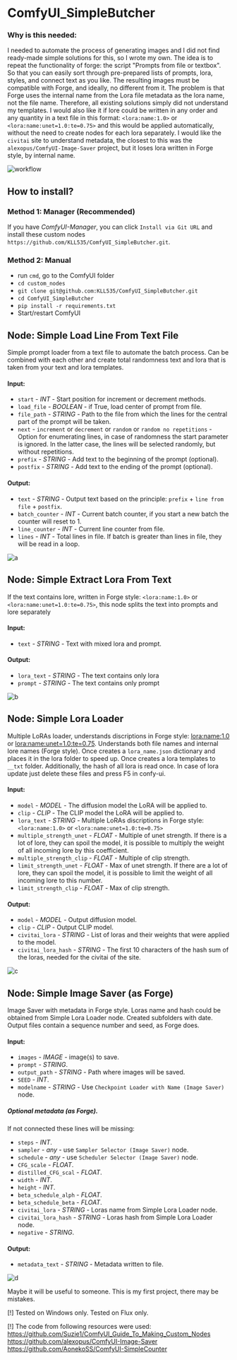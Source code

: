 # ComfyUI_SimpleButcher

### Why is this needed:
I needed to automate the process of generating images and I did not find ready-made simple solutions for this, so I wrote my own. 
The idea is to repeat the functionality of forge: the script "Prompts from file or textbox". 
So that you can easily sort through pre-prepared lists of prompts, lora, styles, and connect text as you like.
The resulting images must be compatible with Forge, and ideally, no different from it. 
The problem is that Forge uses the internal name from the Lora file metadata as the lora name, not the file name. 
Therefore, all existing solutions simply did not understand my templates. 
I would also like it if lore could be written in any order and any quantity in a text file in this format: `<lora:name:1.0>` or `<lora:name:unet=1.0:te=0.75>` and this would be applied automatically, without the need to create nodes for each lora separately.
I would like the `civitai` site to understand metadata, the closest to this was the `alexopus/ComfyUI-Image-Saver` project, but it loses lora written in Forge style, by internal name.

![workflow](https://github.com/user-attachments/assets/9014a2a0-c507-4872-b5eb-9a29b3b87518)

## How to install?

### Method 1: Manager (Recommended)
If you have *ComfyUI-Manager*, you can click `Install via Git URL` and install these custom nodes `https://github.com/KLL535/ComfyUI_SimpleButcher.git`.

### Method 2: Manual
- run `cmd`, go to the ComfyUI folder
- `cd custom_nodes`
- `git clone git@github.com:KLL535/ComfyUI_SimpleButcher.git`
- `cd ComfyUI_SimpleButcher`
- `pip install -r requirements.txt`
- Start/restart ComfyUI

## Node: Simple Load Line From Text File
Simple prompt loader from a text file to automate the batch process. 
Can be combined with each other and create total randomness text and lora that is taken from your text and lora templates.

#### Input:
- `start` - *INT* - Start position for increment or decrement methods.
- `load_file` - *BOOLEAN* - if True, load center of prompt from file.
- `file_path` - *STRING* - Path to the file from which the lines for the central part of the prompt will be taken.
- `next` - `increment` or `decrement` or `random` or `random no repetitions` - Option for enumerating lines, in case of randomness the start parameter is ignored. In the latter case, the lines will be selected randomly, but without repetitions.  
- `prefix` - *STRING* - Add text to the beginning of the prompt (optional).
- `postfix` - *STRING* - Add text to the ending of the prompt (optional).
#### Output:
- `text` - *STRING* - Output text based on the principle: `prefix` + `line from file` + `postfix`.
- `batch_counter` - *INT* - Current batch counter, if you start a new batch the counter will reset to 1.
- `line_counter` - *INT* - Current line counter from file.
- `lines` - *INT* - Total lines in file. If batch is greater than lines in file, they will be read in a loop.

![a](https://github.com/user-attachments/assets/0c785b8a-85a3-4863-a04f-fc6f3869a392)

## Node: Simple Extract Lora From Text
If the text contains lore, written in Forge style: `<lora:name:1.0>` or `<lora:name:unet=1.0:te=0.75>`, this node splits the text into prompts and lore separately

#### Input:
- `text` - *STRING* - Text with mixed lora and prompt.
#### Output:
- `lora_text` - *STRING* - The text contains only lora
- `prompt` - *STRING* - The text contains only prompt

![b](https://github.com/user-attachments/assets/fc1b65a2-acde-4e72-ab3a-05c09ffb2d06)

## Node: Simple Lora Loader
Multiple LoRAs loader, understands discriptions in Forge style: <lora:name:1.0> or <lora:name:unet=1.0:te=0.75>. 
Understands both file names and internal lore names (Forge style). 
Once creates a `lora_name.json` dictionary and places it in the lora folder to speed up. 
Once creates a lora templates to `__txt` folder. 
Additionally, the hash of all lora is read once.
In case of lora update just delete these files and press F5 in confy-ui.

#### Input:
- `model` - *MODEL* - The diffusion model the LoRA will be applied to.  
- `clip` - *CLIP* - The CLIP model the LoRA will be applied to.
- `lora_text` - *STRING* - Multiple LoRAs discriptions in Forge style: `<lora:name:1.0>` or `<lora:name:unet=1.0:te=0.75>`
- `multiple_strength_unet` - *FLOAT* - Multiple of unet strength. If there is a lot of lore, they can spoil the model, it is possible to multiply the weight of all incoming lore by this coefficient.
- `multiple_strength_clip` - *FLOAT* - Multiple of clip strength. 
- `limit_strength_unet` - *FLOAT* - Max of unet strength. If there are a lot of lore, they can spoil the model, it is possible to limit the weight of all incoming lore to this number.
- `limit_strength_clip` - *FLOAT* - Max of clip strength. 
#### Output:
- `model` - *MODEL* - Output diffusion model.  
- `clip` - *CLIP* -  Output CLIP model.
- `civitai_lora` - *STRING* - List of loras and their weights that were applied to the model.
- `civitai_lora_hash` - *STRING* - The first 10 characters of the hash sum of the loras, needed for the civitai of the site.
  
![c](https://github.com/user-attachments/assets/03116a8a-d5c2-4d50-9956-b655bd9e7d3f)

## Node: Simple Image Saver (as Forge)
Image Saver with metadata in Forge style. Loras name and hash could be obtained from Simple Lora Loader node. Сreated subfolders with date. Output files contain a sequence number and seed, as Forge does.

#### Input:
- `images` - *IMAGE* - image(s) to save.
- `prompt` - *STRING*. 
- `output_path` - *STRING* - Path where images will be saved.
- `SEED` - *INT*.
- `modelname` - *STRING* - Use `Checkpoint Loader with Name (Image Saver)` node.
##### Optional metadata (as Forge).
If not connected these lines will be missing:
- `steps` - *INT*. 
- `sampler` - *any* -  use `Sampler Selector (Image Saver)` node.
- `schedule` - *any* - use `Scheduler Selector (Image Saver)` node.
- `CFG_scale` - *FLOAT*. 
- `distilled_CFG_scal` - *FLOAT*.
- `width` - *INT*.
- `height` - *INT*.
- `beta_schedule_alph` - *FLOAT*.
- `beta_schedule_beta` - *FLOAT*.
- `civitai_lora` - *STRING* - Loras name from Simple Lora Loader node.
- `civitai_lora_hash` - *STRING* - Loras hash from Simple Lora Loader node.
- `negative` - *STRING*.
#### Output:
- `metadata_text` - *STRING* - Metadata written to file.

![d](https://github.com/user-attachments/assets/e767e065-5e99-4718-bc80-e169ecc9f471)

Maybe it will be useful to someone. This is my first project, there may be mistakes.

[!] Tested on Windows only. Tested on Flux only.

[!] The code from following resources were used:
https://github.com/Suzie1/ComfyUI_Guide_To_Making_Custom_Nodes
https://github.com/alexopus/ComfyUI-Image-Saver
https://github.com/AonekoSS/ComfyUI-SimpleCounter
